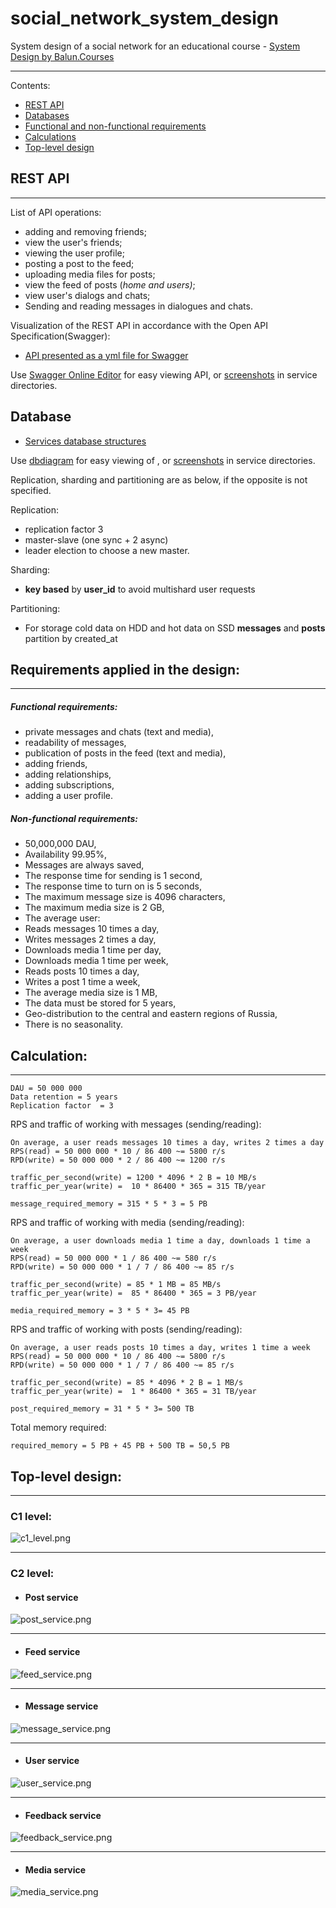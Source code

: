 # social_network_system_design
System design of a social network for an educational course -
[System Design by Balun.Courses](https://balun.courses/courses/system_design)

---

Contents:
- [REST API](#api) 
- [Databases](#db)
- [Functional and non-functional requirements](#req)
- [Calculations](#calc)
- [Top-level design](#design)

<a id="api"></a>
## REST API

---
List of API operations:
- adding and removing friends;
- view the user's friends;
- viewing the user profile;
- posting a post to the feed;
- uploading media files for posts;
- view the feed of posts (*home and users)*;
- view user's dialogs and chats;
- Sending and reading messages in dialogues and chats.

Visualization of the REST API in accordance with the Open API Specification(Swagger):
- [API presented as a yml file for Swagger](#api/rest_api.yml)

Use [Swagger Online Editor](https://editor.swagger.io) for easy viewing API, 
or [screenshots](#api/) in service directories.

<a id="db"></a>
## Database
- [Services database structures](#architecture/)

Use [dbdiagram](https://dbdiagram.io/home ) for easy viewing
of , or [screenshots](#architecture/) in service directories.

Replication, sharding and partitioning are as below, 
if the opposite is not specified.

Replication:
- replication factor 3
- master-slave (one sync + 2 async)
- leader election to choose a new master.

Sharding:
- **key based** by **user_id** to avoid multishard user requests

Partitioning:

- For storage cold data on HDD and hot data on SSD **messages** and **posts** partition by created_at

<a id="req"></a>
## Requirements applied in the design:

---
##### Functional requirements:
- private messages and chats (text and media),
- readability of messages,
- publication of posts in the feed (text and media),
- adding friends,
- adding relationships,
- adding subscriptions,
- adding a user profile.

##### Non-functional requirements:
- 50,000,000 DAU,
- Availability 99.95%,
- Messages are always saved,
- The response time for sending is 1 second,
- The response time to turn on is 5 seconds,
- The maximum message size is 4096 characters,
- The maximum media size is 2 GB,
- The average user:
- Reads messages 10 times a day,
- Writes messages 2 times a day,
- Downloads media 1 time per day,
- Downloads media 1 time per week,
- Reads posts 10 times a day,
- Writes a post 1 time a week,
- The average media size is 1 MB,
- The data must be stored for 5 years,
- Geo-distribution to the central and eastern regions of Russia,
- There is no seasonality.

<a id="calc"></a>
## Calculation:

---
    DAU = 50 000 000
    Data retention = 5 years
    Replication factor  = 3

RPS and traffic of working with messages (sending/reading):

    On average, a user reads messages 10 times a day, writes 2 times a day
    RPS(read) = 50 000 000 * 10 / 86 400 ~= 5800 r/s
    RPD(write) = 50 000 000 * 2 / 86 400 ~= 1200 r/s

    traffic_per_second(write) = 1200 * 4096 * 2 B = 10 MB/s  
    traffic_per_year(write) =  10 * 86400 * 365 = 315 TB/year

    message_required_memory = 315 * 5 * 3 = 5 PB

RPS and traffic of working with media (sending/reading):

    On average, a user downloads media 1 time a day, downloads 1 time a week
    RPS(read) = 50 000 000 * 1 / 86 400 ~= 580 r/s
    RPD(write) = 50 000 000 * 1 / 7 / 86 400 ~= 85 r/s

    traffic_per_second(write) = 85 * 1 MB = 85 MB/s  
    traffic_per_year(write) =  85 * 86400 * 365 = 3 PB/year

    media_required_memory = 3 * 5 * 3= 45 PB

RPS and traffic of working with posts (sending/reading):

    On average, a user reads posts 10 times a day, writes 1 time a week
    RPS(read) = 50 000 000 * 10 / 86 400 ~= 5800 r/s
    RPD(write) = 50 000 000 * 1 / 7 / 86 400 ~= 85 r/s

    traffic_per_second(write) = 85 * 4096 * 2 B = 1 MB/s  
    traffic_per_year(write) =  1 * 86400 * 365 = 31 TB/year

    post_required_memory = 31 * 5 * 3= 500 TB

Total memory required:

    required_memory = 5 PB + 45 PB + 500 TB = 50,5 PB

<a id="calc"></a>
## Top-level design:

---

### C1 level:
![c1_level.png](architecture%2Fpuml_containers%2Fimages%2Fc1_level.png)

---

### C2 level:
-  #### Post service
![post_service.png](architecture%2Fpuml_containers%2Fimages%2Fpost_service.png)

---

-  #### Feed service
![feed_service.png](architecture%2Fpuml_containers%2Fimages%2Ffeed_service.png)

---

-  #### Message service
![message_service.png](architecture%2Fpuml_containers%2Fimages%2Fmessage_service.png)

---

-  #### User service
![user_service.png](architecture%2Fpuml_containers%2Fimages%2Fuser_service.png)

---

-  #### Feedback service
![feedback_service.png](architecture%2Fpuml_containers%2Fimages%2Ffeedback_service.png)

---

-  #### Media service
![media_service.png](architecture%2Fpuml_containers%2Fimages%2Fmedia_service.png)
